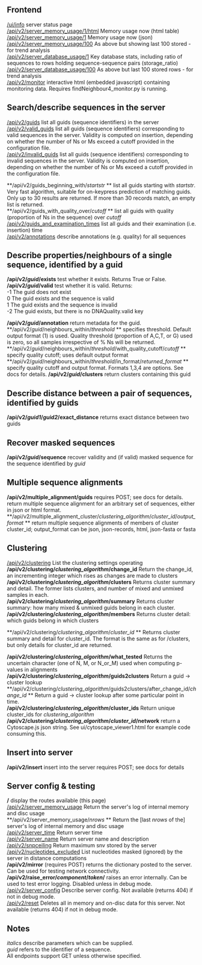 Frontend
--------
[/ui/info](/ui/info) server status page  
[/api/v2/server_memory_usage/1/html](/api/v2/server_memory_usage/1/html) Memory usage now (html table)  
[/api/v2/server_memory_usage/1](/api/v2/server_memory_usage/1) Memory usage now (json)  
[/api/v2/server_memory_usage/100](/api/v2/server_memory_usage/100) As above but showing last 100 stored - for trend analysis  
[/api/v2/server_database_usage/1](/api/v2/server_database_usage/1)  Key database stats, including ratio of sequences to rows holding sequence-sequence pairs (storage_ratio)  
[/api/v2/server_database_usage/100](/api/v2/server_database_usage/100)  As above but last 100 stored rows - for trend analysis  
[/api/v2/monitor](/api/v2/monitor)  interactive html (embedded javascript) containing monitoring data.  Requires findNeighbour4_monitor.py is running.  

Search/describe sequences in the server
-----------------------------------------------------------------------
[/api/v2/guids](/api/v2/guids)  list all guids (sequence identifiers) in the server   
[/api/v2/valid_guids](/api/v2/valid_guids)  list all guids (sequence identifiers) corresponding to valid sequences in the server.  Validity is computed on insertion, depending on whether the number of Ns or Ms exceed a cutoff provided in the configuration file.   
[/api/v2/invalid_guids](/api/v2/invalid_guids)  list all guids (sequence identifiers) corresponding to invalid sequences in the server.  Validity is computed on insertion, depending on whether the number of Ns or Ms exceed a cutoff provided in the configuration file.

**/api/v2/guids_beginning_with/*startstr* **  list all guids starting with *startstr*.  Very fast algorithm, suitable for on-keypress prediction of matching guids.  Only up to 30 results are returned.  If more than 30 records match, an empty list is returned.  
**/api/v2/guids_with_quality_over/*cutoff* ** list all guids with quality (proportion of Ns in the sequence) over *cutoff*    
[/api/v2/guids_and_examination_times](/api/v2/guids_and_examination_times) list all guids and their examination (i.e. insertion) time   
[/api/v2/annotations](/api/v2/annotations) describe annotations (e.g. quality) for all sequences   

Describe properties/neighbours of a single sequence, identified by a guid
-------------------------------------------------------------------------
**/api/v2/*guid*/exists**  test whether it exists.  Returns True or False.  
**/api/v2/*guid*/valid**  test whether it is valid.  Returns:  
		    -1    The guid does not exist  
		     0    The guid exists and the sequence is valid  
		     1    The guid exists and the sequence is invalid  
		    -2    The guid exists, but there is no DNAQuality.valid key    

**/api/v2/*guid*/annotation**  return metadata for the guid.   
**/api/v2/*guid*/neighbours_within/*threshold* ** specifies threshold.  Default output format (1) is used.  Quality threshold (proportion of A,C,T, or G) used is zero, so all samples irrespective of % Ns will be returned.      
**/api/v2/*guid*/neighbours_within/*threshold*/with_quality_cutoff/*cutoff* ** specify quality cutoff; uses default output format   
**/api/v2/*guid*/neighbours_within/*threshold*/in_format/*returned_format* **  specify quality cutoff and output format.  Formats 1,3,4 are options.  See docs for details. 
**/api/v2/*guid*/clusters**  return clusters containing this guid

Describe distance between a pair of sequences, identified by guids
-------------------------------------------------------------------------
**/api/v2/*guid1*/*guid2*/exact_distance**  returns exact distance between two guids

Recover masked sequences
------------------------
**/api/v2/*guid*/sequence**  recover validity and (if valid) masked sequence for the sequence identified by  *guid*  

Multiple sequence alignments
----------------------------
**/api/v2/multiple_alignment/guids**   requires POST; see docs for details.  return multiple sequence alignment for an arbitrary set of sequences, either in json or html format.  
**/api/v2/multiple_alignment_cluster/*clustering_algorithm*/*cluster_id*/*output_format* ** return multiple sequence alignments of members of cluster cluster_id; output_format can be json, json-records, html, json-fasta or fasta

Clustering
----------
[/api/v2/clustering](/api/v2/clustering) List the clustering settings operating  
**/api/v2/clustering/*clustering_algorithm*/change_id**  Return the change_id, an incrementing integer which rises as changes are made to clusters  
**/api/v2/clustering/*clustering_algorithm*/clusters**  Returns cluster summary and detail.  The former lists clusters, and number of mixed and unmixed samples in each.   
**/api/v2/clustering/*clustering_algorithm*/summary**  Returns cluster summary: how many mixed & unmixed guids belong in each cluster.  
**/api/v2/clustering/*clustering_algorithm*/members**  Returns cluster detail: which guids belong in which clusters   

**/api/v2/clustering/*clustering_algorithm*/*cluster_id* **  Returns cluster summary and detail for cluster_id.  The format is the same as for /clusters, but only details for cluster_id are returned.   

**/api/v2/clustering/*clustering_algorithm*/what_tested** Returns the uncertain character (one of N, M, or N_or_M) used when computing p-values in alignments   
**/api/v2/clustering/*clustering_algorithm*/guids2clusters**  Return a guid -> cluster lookup  
**/api/v2/clustering/*clustering_algorithm*/guids2clusters/after_change_id/*change_id* ** Return a guid -> cluster lookup after some particular point in time.  
**/api/v2/clustering/*clustering_algorithm*/cluster_ids**  Return unique cluster_ids for *clustering_algorithm*  
**/api/v2/clustering/*clustering_algorithm*/*cluster_id*/network** return a Cytoscape.js json string.  See ui/cytoscape_viewer1.html for example code consuming this.

Insert into server   
-------------------
**/api/v2/insert** insert into the server requires POST; see docs for details  

Server config & testing
---------------------------------
**/**  display the routes available  (this page)  
[/api/v2/server_memory_usage](/api/v2/server_memory_usage) Return the server's log of internal memory and disc usage     
**/api/v2/server_memory_usage/*nrows* ** Return the [last *nrows* of the] server's log of internal memory and disc usage   
[/api/v2/server_time](/api/v2/server_time) Return server time   
[/api/v2/server_name](/api/v2/server_name) Return server name and description  
[/api/v2/snpceiling](/api/v2/snpceiling) Return maximum snv stored by the server  
[/api/v2/nucleotides_excluded](/api/v2/nucleotides_excluded) List nucleotides masked (ignored) by the server in distance computations  
**/api/v2/mirror**  (requires POST)  returns the dictionary posted to the server. Can be used for testing network connectivity.    
**/api/v2/raise_error/*component*/*token*/** raises an error internally.  Can be used to test error logging.  Disabled unless in debug mode.  
[/api/v2/server_config](/api/v2/server_config)  Describe server config.  Not available (returns 404) if not in debug mode.  
[/api/v2/reset](/api/v2/reset)  Deletes all in memory and on-disc data for this server. Not available (returns 404) if not in debug mode.    

Notes
-----------
*italics* describe parameters which can be supplied.  
*guid* refers to the identifier of a sequence.   
All endpoints support GET unless otherwise specified.  
